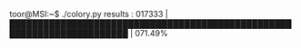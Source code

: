 toor@MSI:~$ ./colory.py
results : 017333 | ███████████████████████████████████████████████████████████████████████                              | 071.49%                                                                                      
